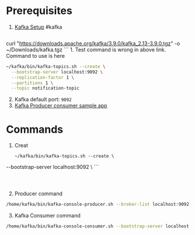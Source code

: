 # Prerequisites
1. [Kafka Setup](https://www.digitalocean.com/community/tutorials/how-to-install-apache-kafka-on-ubuntu-20-04) #kafka 
	```bash
curl "https://downloads.apache.org/kafka/3.9.0/kafka_2.13-3.9.0.tgz" -o ~/Downloads/kafka.tgz
	```
	1. Test command is wrong in above link. Command to use is here 
```bash
~/kafka/bin/kafka-topics.sh --create \
  --bootstrap-server localhost:9092 \
  --replication-factor 1 \
  --partitions 1 \
  --topic notification-topic
```

2. Kafka default port: `9092`
3. [Kafka Producer consumer sample app](https://medium.com/simform-engineering/kafka-integration-made-easy-with-spring-boot-b7aaf44d8889)

# Commands
1. Creat
   ```
   ~/kafka/bin/kafka-topics.sh --create \
  --bootstrap-server localhost:9092 \ ```

```
  
  
```
2. Producer command
```bash
/home/kafka/bin/kafka-console-producer.sh --broker-list localhost:9092 --topic notification-topic < /home/kafka/jsondata.json
```
3. Kafka Consumer command
```bash
/home/kafka/bin/kafka-console-consumer.sh --bootstrap-server localhost:9092 --topic topic-2 --from-beginning --partition 0
```
